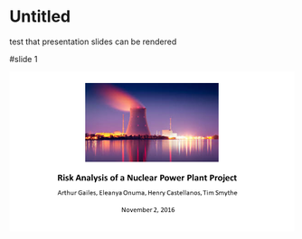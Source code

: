 Untitled
================

test that presentation slides can be rendered

\#slide 1

![intro-slide](https://github.com/hcastel1/RealRisk-PowerPlantNPV/blob/master/Presentation/presentation_files/Slide1.PNG)
